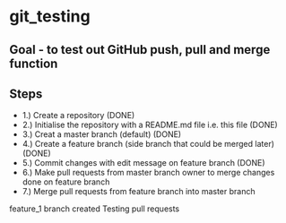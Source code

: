 # git_testing
## Goal - to test out GitHub push, pull and merge function

## Steps
- 1.) Create a repository   (DONE)
- 2.) Initialise the repository with a README.md file i.e. this file    (DONE)
- 3.) Creat a master branch (default)   (DONE)
- 4.) Create a feature branch (side branch that could be merged later)    (DONE)
- 5.) Commit changes with edit message on feature branch    (DONE)
- 6.) Make pull requests from master branch owner to merge changes done on feature branch
- 7.) Merge pull requests from feature branch into master branch

feature_1 branch created
Testing pull requests

